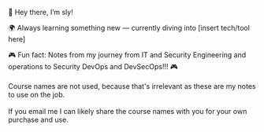 
🌟 Hey there, I’m sly!

🌍 Always learning something new — currently diving into [insert tech/tool here]

🎮 Fun fact: Notes from my journey from IT and Security Engineering and operations to Security DevOps and DevSecOps!!!  🎮
<BR><BR>
Course names are not used, because that's irrelevant as these are my notes to use on the job. <BR><BR>
If you email me I can likely share the course names with you for your own purchase and use.
